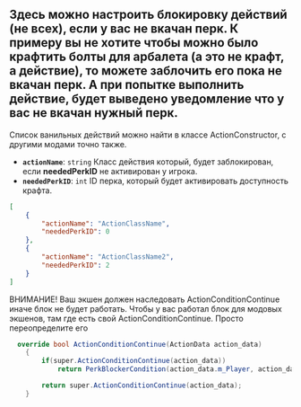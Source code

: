 ## Здесь можно настроить блокировку действий (не всех), если у вас не вкачан перк. К примеру вы не хотите чтобы можно было крафтить болты для арбалета (а это не крафт, а действие), то можете заблочить его пока не вкачан перк. А при попытке выполнить действие, будет выведено уведомление что у вас не вкачан нужный перк.


Список ванильных действий можно найти в классе ActionConstructor, с другими модами точно также. 

- **`actionName`**: `string` Класс действия который, будет заблокирован, если **neededPerkID** не активирован у игрока.
- **`neededPerkID`**: `int` ID перка, который будет активировать доступность крафта.
  
```json
[
    {
        "actionName": "ActionClassName",
        "neededPerkID": 0
    },
    {
        "actionName": "ActionClassName2",
        "neededPerkID": 2
    }
]
```
ВНИМАНИЕ! Ваш экшен должен наследовать ActionConditionContinue иначе блок не будет работать. Чтобы у вас работал блок для модовых экшенов, там где есть свой ActionConditionContinue. Просто переопределите его

```C#
  override bool ActionConditionContinue(ActionData action_data)
	{
		if(super.ActionConditionContinue(action_data))
			return PerkBlockerCondition(action_data.m_Player, action_data.m_Target, action_data.m_MainItem);

		return super.ActionConditionContinue(action_data);
	}
```
